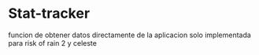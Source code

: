 # Stat-tracker
funcion de obtener datos directamente de la aplicacion solo implementada para risk of rain 2 y celeste

